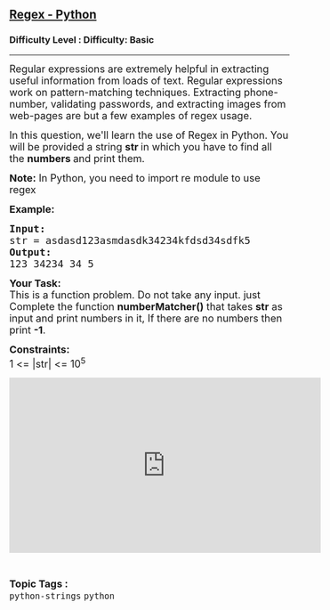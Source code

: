 <h2><a href="https://www.geeksforgeeks.org/problems/regex-python/1?page=1&category=python&sortBy=submissions">Regex - Python</a></h2><h3>Difficulty Level : Difficulty: Basic</h3><hr><div class="problems_problem_content__Xm_eO"><p><span style="font-size:18px">Regular expressions are extremely helpful in extracting useful information from loads of text. Regular expressions work on pattern-matching techniques. Extracting phone-number, validating passwords, and extracting images from web-pages are but a few examples of regex usage.</span></p>

<p><span style="font-size:18px">In this question, we'll learn the use of Regex in Python. You will be provided a string <strong>str </strong>in which you have to find all the <strong>numbers </strong>and print them.</span></p>

<p><span style="font-size:18px"><strong>Note:</strong> In Python, you need to import re module to use regex</span></p>

<p><span style="font-size:18px"><strong>Example:</strong> </span></p>

<pre><span style="font-size:18px"><strong>Input:</strong> </span>
<span style="font-size:18px">str = asdasd123asmdasdk34234kfdsd34sdfk5</span>
<span style="font-size:18px"><strong>Output:</strong> </span>
<span style="font-size:18px">123 34234 34 5</span></pre>

<p><span style="font-size:18px"><strong>Your Task:</strong><br>
This is a function problem. Do not take any input. just Complete the function <strong>numberMatcher()</strong> that takes <strong>str</strong> as input and print numbers in it, If there are no numbers then print <strong>-1</strong>.</span></p>

<p><span style="font-size:18px"><strong>Constraints:</strong><br>
1 &lt;= |str|&nbsp;&lt;= 10<sup>5</sup></span></p>

<p><iframe frameborder="0" height="315" src="https://www.youtube.com/embed/JKNLy55G2z0" width="560"></iframe></p>
</div><br><p><span style=font-size:18px><strong>Topic Tags : </strong><br><code>python-strings</code>&nbsp;<code>python</code>&nbsp;